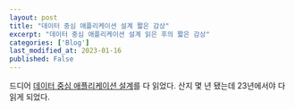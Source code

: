 ```yaml
---
layout: post
title: "데이터 중심 애플리케이션 설계 짧은 감상"
excerpt: "데이터 중심 애플리케이션 설계 읽은 후의 짧은 감상"
categories: ['Blog']
last_modified_at: 2023-01-16
published: False
---
```


드디어 [데이터 중심 애플리케이션 설계](https://product.kyobobook.co.kr/detail/S000001766328)를 다 읽었다. 산지 몇 년 됐는데 23년에서야 다 읽게 되었다. 